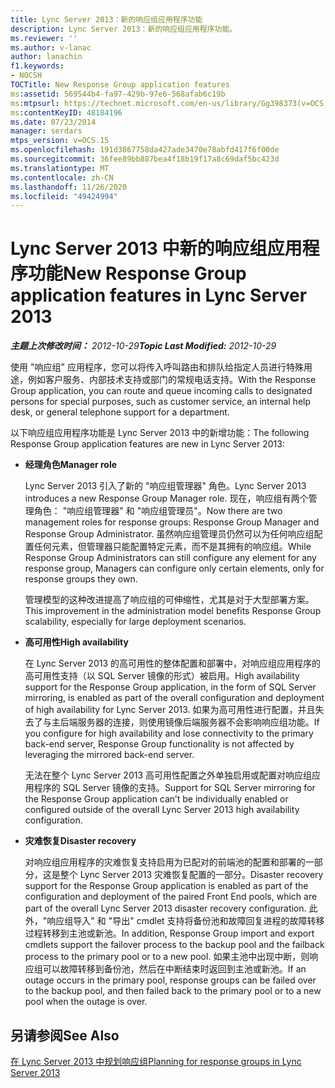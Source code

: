 ```yaml
---
title: Lync Server 2013：新的响应组应用程序功能
description: Lync Server 2013：新的响应组应用程序功能。
ms.reviewer: ''
ms.author: v-lanac
author: lanachin
f1.keywords:
- NOCSH
TOCTitle: New Response Group application features
ms:assetid: 569544b4-fa97-429b-97e6-568afab6c19b
ms:mtpsurl: https://technet.microsoft.com/en-us/library/Gg398373(v=OCS.15)
ms:contentKeyID: 48184196
ms.date: 07/23/2014
manager: serdars
mtps_version: v=OCS.15
ms.openlocfilehash: 191d3867758da427ade3470e78abfd417f6f00de
ms.sourcegitcommit: 36fee89bb887bea4f18b19f17a8c69daf5bc423d
ms.translationtype: MT
ms.contentlocale: zh-CN
ms.lasthandoff: 11/26/2020
ms.locfileid: "49424994"
---
```

# <a name="new-response-group-application-features-in-lync-server-2013"></a><span data-ttu-id="aa215-103">Lync Server 2013 中新的响应组应用程序功能</span><span class="sxs-lookup"><span data-stu-id="aa215-103">New Response Group application features in Lync Server 2013</span></span>

<div data-xmlns="http://www.w3.org/1999/xhtml">

<div class="topic" data-xmlns="http://www.w3.org/1999/xhtml" data-msxsl="urn:schemas-microsoft-com:xslt" data-cs="https://msdn.microsoft.com/">

<div data-asp="https://msdn2.microsoft.com/asp">



</div>

<div id="mainSection">

<div id="mainBody"><span data-ttu-id="aa215-104">

<span> </span></span><span class="sxs-lookup"><span data-stu-id="aa215-104">

<span> </span></span></span>

<span data-ttu-id="aa215-105">_**主题上次修改时间：** 2012-10-29_</span><span class="sxs-lookup"><span data-stu-id="aa215-105">_**Topic Last Modified:** 2012-10-29_</span></span>

<span data-ttu-id="aa215-106">使用 "响应组" 应用程序，您可以将传入呼叫路由和排队给指定人员进行特殊用途，例如客户服务、内部技术支持或部门的常规电话支持。</span><span class="sxs-lookup"><span data-stu-id="aa215-106">With the Response Group application, you can route and queue incoming calls to designated persons for special purposes, such as customer service, an internal help desk, or general telephone support for a department.</span></span>

<span data-ttu-id="aa215-107">以下响应组应用程序功能是 Lync Server 2013 中的新增功能：</span><span class="sxs-lookup"><span data-stu-id="aa215-107">The following Response Group application features are new in Lync Server 2013:</span></span>

  - <span data-ttu-id="aa215-108">**经理角色**</span><span class="sxs-lookup"><span data-stu-id="aa215-108">**Manager role**</span></span>
    
    <span data-ttu-id="aa215-109">Lync Server 2013 引入了新的 "响应组管理器" 角色。</span><span class="sxs-lookup"><span data-stu-id="aa215-109">Lync Server 2013 introduces a new Response Group Manager role.</span></span> <span data-ttu-id="aa215-110">现在，响应组有两个管理角色： "响应组管理器" 和 "响应组管理员"。</span><span class="sxs-lookup"><span data-stu-id="aa215-110">Now there are two management roles for response groups: Response Group Manager and Response Group Administrator.</span></span> <span data-ttu-id="aa215-111">虽然响应组管理员仍然可以为任何响应组配置任何元素，但管理器只能配置特定元素，而不是其拥有的响应组。</span><span class="sxs-lookup"><span data-stu-id="aa215-111">While Response Group Administrators can still configure any element for any response group, Managers can configure only certain elements, only for response groups they own.</span></span>
    
    <span data-ttu-id="aa215-112">管理模型的这种改进提高了响应组的可伸缩性，尤其是对于大型部署方案。</span><span class="sxs-lookup"><span data-stu-id="aa215-112">This improvement in the administration model benefits Response Group scalability, especially for large deployment scenarios.</span></span>

  - <span data-ttu-id="aa215-113">**高可用性**</span><span class="sxs-lookup"><span data-stu-id="aa215-113">**High availability**</span></span>
    
    <span data-ttu-id="aa215-114">在 Lync Server 2013 的高可用性的整体配置和部署中，对响应组应用程序的高可用性支持（以 SQL Server 镜像的形式）被启用。</span><span class="sxs-lookup"><span data-stu-id="aa215-114">High availability support for the Response Group application, in the form of SQL Server mirroring, is enabled as part of the overall configuration and deployment of high availability for Lync Server 2013.</span></span> <span data-ttu-id="aa215-115">如果为高可用性进行配置，并且失去了与主后端服务器的连接，则使用镜像后端服务器不会影响响应组功能。</span><span class="sxs-lookup"><span data-stu-id="aa215-115">If you configure for high availability and lose connectivity to the primary back-end server, Response Group functionality is not affected by leveraging the mirrored back-end server.</span></span>
    
    <span data-ttu-id="aa215-116">无法在整个 Lync Server 2013 高可用性配置之外单独启用或配置对响应组应用程序的 SQL Server 镜像的支持。</span><span class="sxs-lookup"><span data-stu-id="aa215-116">Support for SQL Server mirroring for the Response Group application can’t be individually enabled or configured outside of the overall Lync Server 2013 high availability configuration.</span></span>

  - <span data-ttu-id="aa215-117">**灾难恢复**</span><span class="sxs-lookup"><span data-stu-id="aa215-117">**Disaster recovery**</span></span>
    
    <span data-ttu-id="aa215-118">对响应组应用程序的灾难恢复支持启用为已配对的前端池的配置和部署的一部分，这是整个 Lync Server 2013 灾难恢复配置的一部分。</span><span class="sxs-lookup"><span data-stu-id="aa215-118">Disaster recovery support for the Response Group application is enabled as part of the configuration and deployment of the paired Front End pools, which are part of the overall Lync Server 2013 disaster recovery configuration.</span></span> <span data-ttu-id="aa215-119">此外，"响应组导入" 和 "导出" cmdlet 支持将备份池和故障回复进程的故障转移过程转移到主池或新池。</span><span class="sxs-lookup"><span data-stu-id="aa215-119">In addition, Response Group import and export cmdlets support the failover process to the backup pool and the failback process to the primary pool or to a new pool.</span></span> <span data-ttu-id="aa215-120">如果主池中出现中断，则响应组可以故障转移到备份池，然后在中断结束时返回到主池或新池。</span><span class="sxs-lookup"><span data-stu-id="aa215-120">If an outage occurs in the primary pool, response groups can be failed over to the backup pool, and then failed back to the primary pool or to a new pool when the outage is over.</span></span>

<div id="sectionSection0" class="section">

</div>

<div>

## <a name="see-also"></a><span data-ttu-id="aa215-121">另请参阅</span><span class="sxs-lookup"><span data-stu-id="aa215-121">See Also</span></span>


[<span data-ttu-id="aa215-122">在 Lync Server 2013 中规划响应组</span><span class="sxs-lookup"><span data-stu-id="aa215-122">Planning for response groups in Lync Server 2013</span></span>](lync-server-2013-planning-for-response-groups.md)  
  

<span data-ttu-id="aa215-123"></div>

</div>

<span> </span>

</div>

</div>

</span><span class="sxs-lookup"><span data-stu-id="aa215-123"></div>

</div>

<span> </span>

</div>

</div>

</span></span></div>

